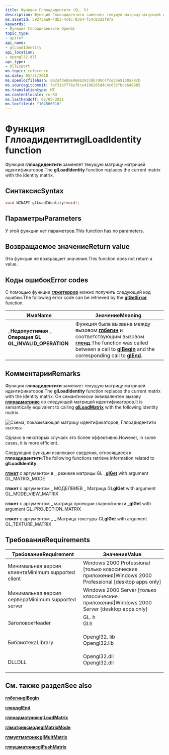 ```yaml
---
title: Функция Гллоадидентити (GL. h)
description: Функция Гллоадидентити заменяет текущую матрицу матрицей идентификаторов.
ms.assetid: 59273aa9-4db3-4c8c-8364-f54c03d2f97a
keywords:
- Функция Гллоадидентити OpenGL
topic_type:
- apiref
api_name:
- glLoadIdentity
api_location:
- opengl32.dll
api_type:
- DllExport
ms.topic: reference
ms.date: 05/31/2018
ms.openlocfilehash: 0a2afde8ae06602933d6790c4fce33e9130a78cb
ms.sourcegitcommit: 7ef31bf778e76ce4196205d4c4c632fbdc649805
ms.translationtype: MT
ms.contentlocale: ru-RU
ms.lasthandoff: 02/05/2021
ms.locfileid: "104566316"
---
```

# <a name="glloadidentity-function"></a><span data-ttu-id="8a635-104">Функция Гллоадидентити</span><span class="sxs-lookup"><span data-stu-id="8a635-104">glLoadIdentity function</span></span>

<span data-ttu-id="8a635-105">Функция **гллоадидентити** заменяет текущую матрицу матрицей идентификаторов.</span><span class="sxs-lookup"><span data-stu-id="8a635-105">The **glLoadIdentity** function replaces the current matrix with the identity matrix.</span></span>

## <a name="syntax"></a><span data-ttu-id="8a635-106">Синтаксис</span><span class="sxs-lookup"><span data-stu-id="8a635-106">Syntax</span></span>


```C++
void WINAPI glLoadIdentity(void);
```



## <a name="parameters"></a><span data-ttu-id="8a635-107">Параметры</span><span class="sxs-lookup"><span data-stu-id="8a635-107">Parameters</span></span>

<span data-ttu-id="8a635-108">У этой функции нет параметров.</span><span class="sxs-lookup"><span data-stu-id="8a635-108">This function has no parameters.</span></span>

## <a name="return-value"></a><span data-ttu-id="8a635-109">Возвращаемое значение</span><span class="sxs-lookup"><span data-stu-id="8a635-109">Return value</span></span>

<span data-ttu-id="8a635-110">Эта функция не возвращает значение.</span><span class="sxs-lookup"><span data-stu-id="8a635-110">This function does not return a value.</span></span>

## <a name="error-codes"></a><span data-ttu-id="8a635-111">Коды ошибок</span><span class="sxs-lookup"><span data-stu-id="8a635-111">Error codes</span></span>

<span data-ttu-id="8a635-112">С помощью функции [**глжетеррор**](glgeterror.md) можно получить следующий код ошибки.</span><span class="sxs-lookup"><span data-stu-id="8a635-112">The following error code can be retrieved by the [**glGetError**](glgeterror.md) function.</span></span>



| <span data-ttu-id="8a635-113">Имя</span><span class="sxs-lookup"><span data-stu-id="8a635-113">Name</span></span>                                                                                                  | <span data-ttu-id="8a635-114">Значение</span><span class="sxs-lookup"><span data-stu-id="8a635-114">Meaning</span></span>                                                                                                                               |
|-------------------------------------------------------------------------------------------------------|---------------------------------------------------------------------------------------------------------------------------------------|
| <dl> <span data-ttu-id="8a635-115"><dt>**\_Недопустимая \_ Операция GL**</dt></span><span class="sxs-lookup"><span data-stu-id="8a635-115"><dt>**GL\_INVALID\_OPERATION**</dt></span></span> </dl> | <span data-ttu-id="8a635-116">Функция была вызвана между вызовом [**глбегин**](glbegin.md) и соответствующим вызовом [**гленд**](glend.md).</span><span class="sxs-lookup"><span data-stu-id="8a635-116">The function was called between a call to [**glBegin**](glbegin.md) and the corresponding call to [**glEnd**](glend.md).</span></span><br/> |



## <a name="remarks"></a><span data-ttu-id="8a635-117">Комментарии</span><span class="sxs-lookup"><span data-stu-id="8a635-117">Remarks</span></span>

<span data-ttu-id="8a635-118">Функция **гллоадидентити** заменяет текущую матрицу матрицей идентификаторов.</span><span class="sxs-lookup"><span data-stu-id="8a635-118">The **glLoadIdentity** function replaces the current matrix with the identity matrix.</span></span> <span data-ttu-id="8a635-119">Он семантически эквивалентен вызову [**гллоадматрикс**](glloadmatrix.md) со следующей матрицей идентификаторов.</span><span class="sxs-lookup"><span data-stu-id="8a635-119">It is semantically equivalent to calling [**glLoadMatrix**](glloadmatrix.md) with the following identity matrix.</span></span>

![Схема, показывающая матрицу идентификаторов, Гллоадидентити вызовы.](images/load01.png)

<span data-ttu-id="8a635-121">Однако в некоторых случаях это более эффективно.</span><span class="sxs-lookup"><span data-stu-id="8a635-121">However, in some cases, it is more efficient.</span></span>

<span data-ttu-id="8a635-122">Следующие функции извлекают сведения, относящиеся к **гллоадидентити**:</span><span class="sxs-lookup"><span data-stu-id="8a635-122">The following functions retrieve information related to **glLoadIdentity**:</span></span>

<span data-ttu-id="8a635-123">[**глжет**](glgetbooleanv--glgetdoublev--glgetfloatv--glgetintegerv.md) с аргументом в \_ режиме матрицы GL \_</span><span class="sxs-lookup"><span data-stu-id="8a635-123">[**glGet**](glgetbooleanv--glgetdoublev--glgetfloatv--glgetintegerv.md) with argument GL\_MATRIX\_MODE</span></span>

<span data-ttu-id="8a635-124">**глжет** с аргументом \_ МОДЕЛВИЕВ \_ Матрица GL</span><span class="sxs-lookup"><span data-stu-id="8a635-124">**glGet** with argument GL\_MODELVIEW\_MATRIX</span></span>

<span data-ttu-id="8a635-125">**глжет** с аргументом \_ матрица проекции главной книги \_</span><span class="sxs-lookup"><span data-stu-id="8a635-125">**glGet** with argument GL\_PROJECTION\_MATRIX</span></span>

<span data-ttu-id="8a635-126">**глжет** с аргументом \_ \_ Матрица текстуры GL</span><span class="sxs-lookup"><span data-stu-id="8a635-126">**glGet** with argument GL\_TEXTURE\_MATRIX</span></span>

## <a name="requirements"></a><span data-ttu-id="8a635-127">Требования</span><span class="sxs-lookup"><span data-stu-id="8a635-127">Requirements</span></span>



| <span data-ttu-id="8a635-128">Требование</span><span class="sxs-lookup"><span data-stu-id="8a635-128">Requirement</span></span> | <span data-ttu-id="8a635-129">Значение</span><span class="sxs-lookup"><span data-stu-id="8a635-129">Value</span></span> |
|-------------------------------------|-----------------------------------------------------------------------------------------|
| <span data-ttu-id="8a635-130">Минимальная версия клиента</span><span class="sxs-lookup"><span data-stu-id="8a635-130">Minimum supported client</span></span><br/> | <span data-ttu-id="8a635-131">Windows 2000 Professional \[только классические приложения\]</span><span class="sxs-lookup"><span data-stu-id="8a635-131">Windows 2000 Professional \[desktop apps only\]</span></span><br/>                              |
| <span data-ttu-id="8a635-132">Минимальная версия сервера</span><span class="sxs-lookup"><span data-stu-id="8a635-132">Minimum supported server</span></span><br/> | <span data-ttu-id="8a635-133">Windows 2000 Server \[только классические приложения\]</span><span class="sxs-lookup"><span data-stu-id="8a635-133">Windows 2000 Server \[desktop apps only\]</span></span><br/>                                    |
| <span data-ttu-id="8a635-134">Заголовок</span><span class="sxs-lookup"><span data-stu-id="8a635-134">Header</span></span><br/>                   | <dl> <span data-ttu-id="8a635-135"><dt>GL. h</dt></span><span class="sxs-lookup"><span data-stu-id="8a635-135"><dt>Gl.h</dt></span></span> </dl>         |
| <span data-ttu-id="8a635-136">Библиотека</span><span class="sxs-lookup"><span data-stu-id="8a635-136">Library</span></span><br/>                  | <dl> <span data-ttu-id="8a635-137"><dt>Opengl32. lib</dt></span><span class="sxs-lookup"><span data-stu-id="8a635-137"><dt>Opengl32.lib</dt></span></span> </dl> |
| <span data-ttu-id="8a635-138">DLL</span><span class="sxs-lookup"><span data-stu-id="8a635-138">DLL</span></span><br/>                      | <dl> <span data-ttu-id="8a635-139"><dt>Opengl32.dll</dt></span><span class="sxs-lookup"><span data-stu-id="8a635-139"><dt>Opengl32.dll</dt></span></span> </dl> |



## <a name="see-also"></a><span data-ttu-id="8a635-140">См. также раздел</span><span class="sxs-lookup"><span data-stu-id="8a635-140">See also</span></span>

<dl> <dt>

[<span data-ttu-id="8a635-141">**глбегин**</span><span class="sxs-lookup"><span data-stu-id="8a635-141">**glBegin**</span></span>](glbegin.md)
</dt> <dt>

[<span data-ttu-id="8a635-142">**гленд**</span><span class="sxs-lookup"><span data-stu-id="8a635-142">**glEnd**</span></span>](glend.md)
</dt> <dt>

[<span data-ttu-id="8a635-143">**гллоадматрикс**</span><span class="sxs-lookup"><span data-stu-id="8a635-143">**glLoadMatrix**</span></span>](glloadmatrix.md)
</dt> <dt>

[<span data-ttu-id="8a635-144">**глматриксмоде**</span><span class="sxs-lookup"><span data-stu-id="8a635-144">**glMatrixMode**</span></span>](glmatrixmode.md)
</dt> <dt>

[<span data-ttu-id="8a635-145">**глмултматрикс**</span><span class="sxs-lookup"><span data-stu-id="8a635-145">**glMultMatrix**</span></span>](glmultmatrix.md)
</dt> <dt>

[<span data-ttu-id="8a635-146">**глпушматрикс**</span><span class="sxs-lookup"><span data-stu-id="8a635-146">**glPushMatrix**</span></span>](glpushmatrix.md)
</dt> </dl>

 

 





